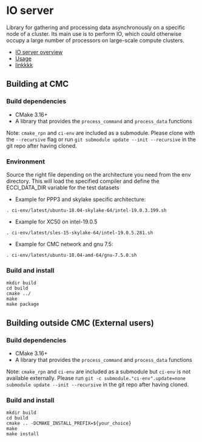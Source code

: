 # IO server

Library for gathering and processing data asynchronously on a specific node of a cluster. Its main use is to perform IO, which could otherwise occupy a large number of processors on large-scale compute clusters.

- [IO server overview](doc/Overview.md)
- [Usage](doc/Usage.md)
- [linkkkk](doc/test_page.md)

## Building at CMC

### Build dependencies

- CMake 3.16+
- A library that provides the `process_command` and `process_data` functions

Note: `cmake_rpn` and `ci-env` are included as a submodule.  Please clone with the
`--recursive` flag or run `git submodule update --init --recursive` in the
git repo after having cloned.

### Environment

Source the right file depending on the architecture you need from the env directory.
This will load the specified compiler and define the ECCI_DATA_DIR variable for the test datasets

- Example for PPP3 and skylake specific architecture:
```
. ci-env/latest/ubuntu-18.04-skylake-64/intel-19.0.3.199.sh
```

- Example for XC50 on intel-19.0.5
```
. ci-env/latest/sles-15-skylake-64/intel-19.0.5.281.sh
```

- Example for CMC network and gnu 7.5:
```
. ci-env/latest/ubuntu-18.04-amd-64/gnu-7.5.0.sh
```

### Build and install

```
mkdir build
cd build
cmake ../
make
make package
```

## Building outside CMC (External users)

### Build dependencies

- CMake 3.16+
- A library that provides the `process_command` and `process_data` functions

Note: `cmake_rpn` and `ci-env` are included as a submodule but `ci-env` is not available externally. 
Please run `git -c submodule."ci-env".update=none submodule update --init --recursive` in the git repo after having cloned.

### Build and install

```
mkdir build
cd build
cmake .. -DCMAKE_INSTALL_PREFIX=${your_choice}
make 
make install
```

